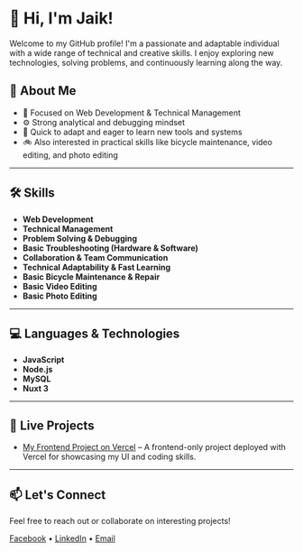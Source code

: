 # 👋 Hi, I'm Jaik!

Welcome to my GitHub profile! I'm a passionate and adaptable individual with a wide range of technical and creative skills. I enjoy exploring new technologies, solving problems, and continuously learning along the way.

## 🧠 About Me
- 🎯 Focused on Web Development & Technical Management
- ⚙️ Strong analytical and debugging mindset
- 🌱 Quick to adapt and eager to learn new tools and systems
- 🚲 Also interested in practical skills like bicycle maintenance, video editing, and photo editing

---

## 🛠️ Skills
- **Web Development**
- **Technical Management**
- **Problem Solving & Debugging**
- **Basic Troubleshooting (Hardware & Software)**
- **Collaboration & Team Communication**
- **Technical Adaptability & Fast Learning**
- **Basic Bicycle Maintenance & Repair**
- **Basic Video Editing**
- **Basic Photo Editing**

---

## 💻 Languages & Technologies
- **JavaScript**
- **Node.js**
- **MySQL**
- **Nuxt 3**

---

## 🚀 Live Projects

- [My Frontend Project on Vercel](https://auctionwave-final.vercel.app/) – A frontend-only project deployed with Vercel for showcasing my UI and coding skills.

---

## 📫 Let's Connect
Feel free to reach out or collaborate on interesting projects!

[Facebook](https://www.facebook.com/share/18yQ1yyqcZ/) • [LinkedIn](https://www.linkedin.com/in/jaikhene-villar-97b38b36b) • [Email](mailto:xetorium123z@gmail.com)
